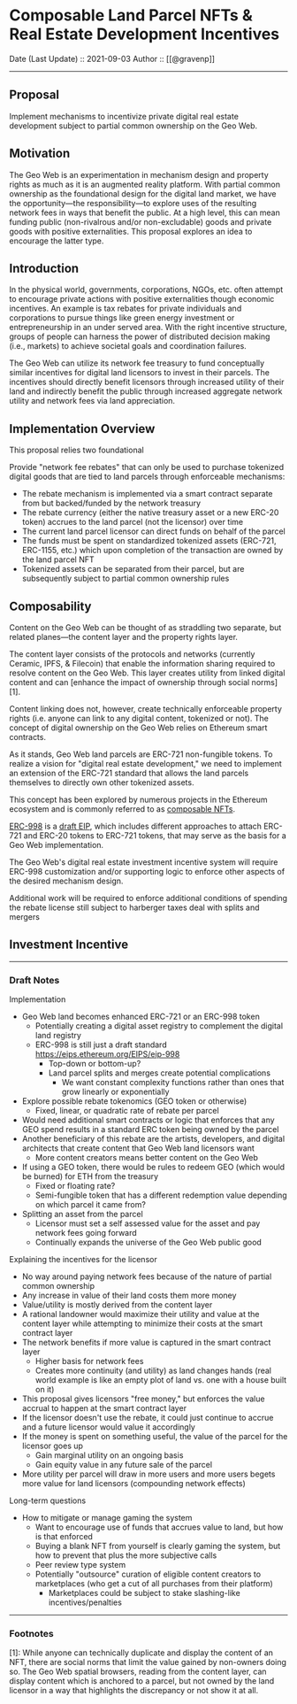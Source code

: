 # Composable Land Parcel NFTs & Real Estate Development Incentives
Date (Last Update) :: 2021-09-03
Author :: [[@gravenp]]

---
## Proposal
Implement mechanisms to incentivize private digital real estate development subject to partial common ownership on the Geo Web.

## Motivation
The Geo Web is an experimentation in mechanism design and property rights as much as it is an augmented reality platform. With partial common ownership as the foundational design for the digital land market, we have the opportunity—the responsibility—to explore uses of the resulting network fees in ways that benefit the public. At a high level, this can mean funding public (non-rivalrous and/or non-excludable) goods and private goods with positive externalities. This proposal explores an idea to encourage the latter type.

## Introduction
In the physical world, governments, corporations, NGOs, etc. often attempt to encourage private actions with positive externalities though economic incentives. An example is tax rebates for private individuals and corporations to pursue things like green energy investment or entrepreneurship in an under served area. With the right incentive structure, groups of people can harness the power of distributed decision making (i.e., markets) to achieve societal goals and coordination failures. 

The Geo Web can utilize its network fee treasury to fund conceptually similar incentives for digital land licensors to invest in their parcels. The incentives should directly benefit licensors through increased utility of their land and indirectly benefit the public through increased aggregate network utility and network fees via land appreciation. 

## Implementation Overview
 This proposal relies two foundational 
 
Provide "network fee rebates" that can only be used to purchase tokenized digital goods that are tied to land parcels through enforceable mechanisms:
- The rebate mechanism is implemented via a smart contract separate from but backed/funded by the network treasury
- The rebate currency (either the native treasury asset or a new ERC-20 token) accrues to the land parcel (not the licensor) over time
- The current land parcel licensor can direct funds on behalf of the parcel
- The funds must be spent on standardized tokenized assets (ERC-721, ERC-1155, etc.) which upon completion of the transaction are owned by the land parcel NFT
- Tokenized assets can be separated from their parcel, but are subsequently subject to partial common ownership rules

## Composability
Content on the Geo Web can be thought of as straddling two separate, but related planes—the content layer and the property rights layer.

The content layer consists of the protocols and networks (currently Ceramic, IPFS, & Filecoin) that enable the information sharing required to resolve content on the Geo Web. This layer creates utility from linked digital content and can [enhance the impact of ownership through social norms][1]. 

Content linking does not, however, create technically enforceable property rights (i.e. anyone can link to any digital content, tokenized or not). The concept of digital ownership on the Geo Web relies on Ethereum smart contracts. 

As it stands, Geo Web land parcels are ERC-721 non-fungible tokens. To realize a vision for "digital real estate development," we need to implement an extension of the ERC-721 standard that allows the land parcels themselves to directly own other tokenized assets. 

This concept has been explored by numerous projects in the Ethereum ecosystem and is commonly referred to as [composable NFTs](https://medium.com/coinmonks/introducing-crypto-composables-ee5701fde217).

[ERC-998](https://github.com/mattlockyer/composables-998/) is a [draft EIP](https://github.com/ethereum/EIPs/blob/master/EIPS/eip-998.md), which includes different approaches to attach ERC-721 and ERC-20 tokens to ERC-721 tokens, that may serve as the basis for a Geo Web implementation.

The Geo Web's digital real estate investment incentive system will require ERC-998 customization and/or supporting logic to enforce other aspects of the desired mechanism design.

Additional work will be required to enforce additional conditions of spending the rebate
license still subject to harberger taxes
deal with splits and mergers

## Investment Incentive


--- 
### Draft Notes
Implementation
- Geo Web land becomes enhanced ERC-721 or an ERC-998 token
	- Potentially creating a digital asset registry to complement the digital land registry
	- ERC-998 is still just a draft standard https://eips.ethereum.org/EIPS/eip-998
		- Top-down or bottom-up?
		- Land parcel splits and merges create potential complications
			- We want constant complexity functions rather than ones that grow linearly or exponentially
- Explore possible rebate tokenomics (GEO token or otherwise)
	- Fixed, linear, or quadratic rate of rebate per parcel
- Would need additional smart contracts or logic that enforces that any GEO spend results in a standard ERC token being owned by the parcel
- Another beneficiary of this rebate are the artists, developers, and digital architects that create content that Geo Web land licensors want
	- More content creators means better content on the Geo Web
- If using a GEO token, there would be rules to redeem GEO (which would be burned) for ETH from the treasury
	- Fixed or floating rate?
	- Semi-fungible token that has a different redemption value depending on which parcel it came from?
- Splitting an asset from the parcel
	- Licensor must set a self assessed value for the asset and pay network fees going forward
	- Continually expands the universe of the Geo Web public good

Explaining the incentives for the licensor
- No way around paying network fees because of the nature of partial common ownership
- Any increase in value of their land costs them more money
- Value/utility is mostly derived from the content layer
- A rational landowner would maximize their utility and value at the content layer while attempting to minimize their costs at the smart contract layer
- The network benefits if more value is captured in the smart contract layer
	- Higher basis for network fees
	- Creates more continuity (and utility) as land changes hands (real world example is like an empty plot of land vs. one with a house built on it)
- This proposal gives licensors "free money," but enforces the value accrual to happen at the smart contract layer
- If the licensor doesn't use the rebate, it could just continue to accrue and a future licensor would value it accordingly
- If the money is spent on something useful, the value of the parcel for the licensor goes up
	- Gain marginal utility on an ongoing basis
	- Gain equity value in any future sale of the parcel
- More utility per parcel will draw in more users and more users begets more value for land licensors (compounding network effects)

Long-term questions
- How to mitigate or manage gaming the system
	- Want to encourage use of funds that accrues value to land, but how is that enforced
	- Buying a blank NFT from yourself is clearly gaming the system, but how to prevent that plus the more subjective calls
	- Peer review type system
	- Potentially "outsource" curation of eligible content creators to marketplaces (who get a cut of all purchases from their platform)
		- Marketplaces could be subject to stake slashing-like incentives/penalties
	
---

### Footnotes
 [1]: While anyone can technically duplicate and display the content of an NFT, there are social norms that limit the value gained by non-owners doing so. The Geo Web spatial browsers, reading from the content layer, can display content which is anchored to a parcel, but not owned by the land licensor in a way that highlights the discrepancy or not show it at all.